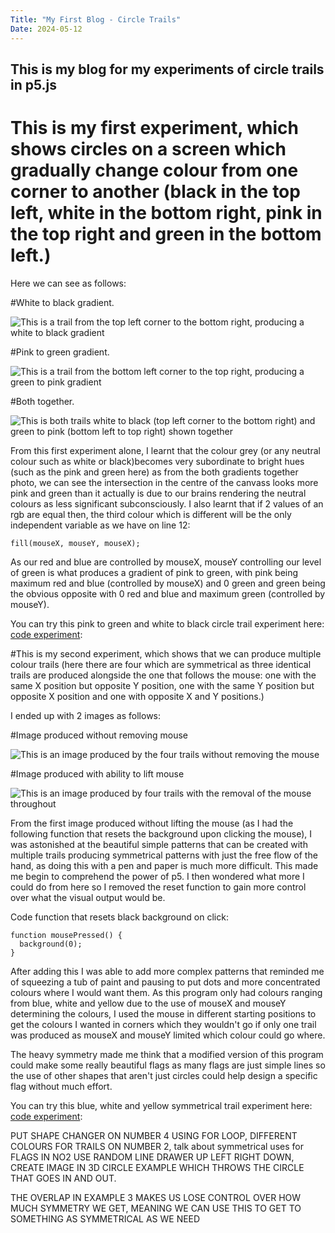 ```yaml
---
Title: "My First Blog - Circle Trails"
Date: 2024-05-12
---
```

## This is my blog for my experiments of circle trails in p5.js

# This is my first experiment, which shows circles on a screen which gradually change colour from one corner to another (black in the top left, white in the bottom right, pink in the top right and green in the bottom left.)

Here we can see as follows:

#White to black gradient.
<!--the spaces are important here as they prevent the image from formatting on to the same line as the information text-->

![This is a trail from the top left corner to the bottom right, producing a white to black gradient](/my-creative-coding-portfolio/images/white-to-black.png)

#Pink to green gradient.

![This is a trail from the bottom left corner to the top right, producing a green to pink gradient](/my-creative-coding-portfolio/images/green-to-pink.png)

#Both together.

![This is both trails white to black (top left corner to the bottom right) and green to pink (bottom left to top right) shown together](/my-creative-coding-portfolio/images/both-gradients.png)

From this first experiment alone, I learnt that the colour grey (or any neutral colour such as white or black)becomes very subordinate to bright hues (such as the pink and green here) as from the both gradients together photo, we can see the intersection in the centre of the canvass looks more pink and green than it actually is due to our brains rendering the neutral colours as less significant subconsciously. I also learnt that if 2 values of an rgb are equal then, the third colour which is different will be the only independent variable as we have on line 12:

```
fill(mouseX, mouseY, mouseX);
```
As our red and blue are controlled by mouseX, mouseY controlling our level of green is what produces a gradient of pink to green, with pink being maximum red and blue (controlled by mouseX) and 0 green and green being the obvious opposite with 0 red and blue and maximum green (controlled by mouseY).

You can try this pink to green and white to black circle trail experiment here: [code experiment](/my-creative-coding-portfolio/p5-code-experiments/circletrail1/index.html):


#This is my second experiment, which shows that we can produce multiple colour trails (here there are four which are symmetrical as three identical trails are produced alongside the one that follows the mouse: one with the same X position but opposite Y position, one with the same Y position but opposite X position and one with opposite X and Y positions.)

I ended up with 2 images as follows:

#Image produced without removing mouse

![This is an image produced by the four trails without removing the mouse](/my-creative-coding-portfolio/images/quad-symmetry.png)

#Image produced with ability to lift mouse

![This is an image produced by four trails with the removal of the mouse throughout ](/my-creative-coding-portfolio/images/quad-symmetry-2.png)

From the first image produced without lifting the mouse (as I had the following function that resets the background upon clicking the mouse), I was astonished at the beautiful simple patterns that can be created with multiple trails producing symmetrical patterns with just the free flow of the hand, as doing this with a pen and paper is much more difficult. This made me begin to comprehend the power of p5. I then wondered what more I could do from here so I removed the reset function to gain more control over what the visual output would be.

Code function that resets black background on click:
```
function mousePressed() {
  background(0);
}
```
After adding this I was able to add more complex patterns that reminded me of squeezing a tub of paint and pausing to put dots and more concentrated colours where I would want them. As this program only had colours ranging from blue, white and yellow due to the use of mouseX and mouseY determining the colours, I used the mouse in different starting positions to get the colours I wanted in corners which they wouldn't go if only one trail was produced as mouseX and mouseY limited which colour could go where.

The heavy symmetry made me think that a modified version of this program could make some really beautiful flags as many flags are just simple lines so the use of other shapes that aren't just circles could help design a specific flag without much effort.

You can try this blue, white and yellow symmetrical trail experiment here: [code experiment](/my-creative-coding-portfolio/p5-code-experiments/circletrail1/index.html):


PUT SHAPE CHANGER ON NUMBER 4 USING FOR LOOP, DIFFERENT COLOURS FOR TRAILS ON NUMBER 2, talk about symmetrical uses for FLAGS IN NO2
 USE RANDOM LINE DRAWER UP LEFT RIGHT DOWN, 
 CREATE IMAGE IN 3D CIRCLE EXAMPLE WHICH THROWS THE CIRCLE THAT GOES IN AND OUT.

 THE OVERLAP IN EXAMPLE 3 MAKES US LOSE CONTROL OVER HOW MUCH SYMMETRY WE GET, MEANING WE CAN USE THIS TO GET TO SOMETHING AS SYMMETRICAL AS WE NEED


